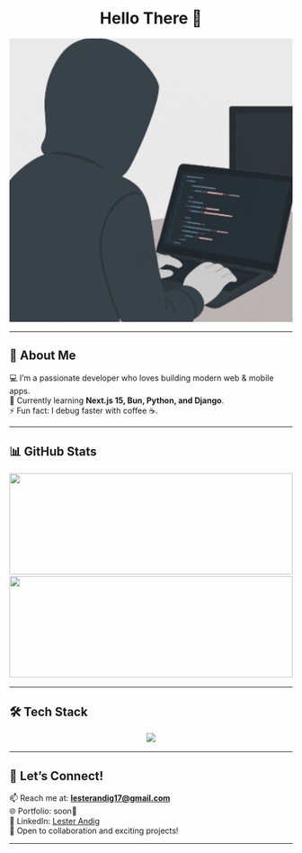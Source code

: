 <h1 align="center">Hello There 👋</h1>

<p align="center">
  <img src="./assets/rndll-hero-image.png" alt="rndll-hero-img" width="600"/>
</p>

---

## 🚀 About Me

💻 I’m a passionate developer who loves building modern web & mobile apps.  
🌱 Currently learning **Next.js 15, Bun, Python, and Django**.  
⚡ Fun fact: I debug faster with coffee ☕.

---

## 📊 GitHub Stats

<p align="center">
  <img src="https://github-readme-stats.vercel.app/api?username=RANDAAAALL&show_icons=true&theme=dark" height="180" width="100%"/>
  <img src="https://github-readme-streak-stats.herokuapp.com/?user=RANDAAAALL&theme=dark" height="180" width="100%"/>
</p>

---

## 🛠️ Tech Stack

<p align="center">
  <img src="https://skillicons.dev/icons?i=html,css,js,ts,react,nextjs,nodejs,bun,java,tailwind,git,github,expo" />
</p>

---

## 🌟 Let’s Connect!

📫 Reach me at: **lesterandig17@gmail.com**  
🌐 Portfolio: soon👀  
🔗 LinkedIn: [Lester Andig](https://www.linkedin.com/in/lester-andig-b74532348)  
💬 Open to collaboration and exciting projects!

---
